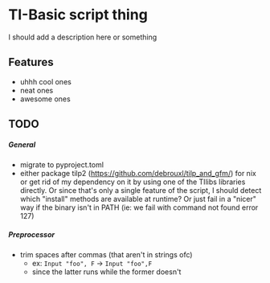 # TI-Basic script thing
I should add a description here or something

## Features
- uhhh cool ones
- neat ones
- awesome ones

## TODO
##### General
- migrate to pyproject.toml
- either package tilp2 (https://github.com/debrouxl/tilp_and_gfm/) for nix or get rid of my
  dependency on it by using one of the TIlibs libraries directly. Or since that's only a single
  feature of the script, I should detect which "install" methods are available at runtime? Or just
  fail in a "nicer" way if the binary isn't in PATH (ie: we fail with command not found error 127)

##### Preprocessor
- trim spaces after commas (that aren't in strings ofc)
	- ex: `Input "foo", F` -> `Input "foo",F`
	- since the latter runs while the former doesn't
